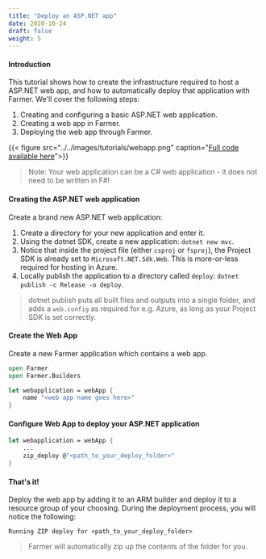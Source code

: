 ```yaml
---
title: "Deploy an ASP.NET app"
date: 2020-10-24
draft: false
weight: 5
---
```


#### Introduction
This tutorial shows how to create the infrastructure required to host a ASP.NET web app, and how to automatically deploy that application with Farmer. We'll cover the following steps:

1. Creating and configuring a basic ASP.NET web application.
1. Creating a web app in Farmer.
1. Deploying the web app through Farmer.

{{< figure src="../../images/tutorials/webapp.png" caption="[Full code available here](https://github.com/CompositionalIT/farmer/blob/master/samples/scripts/tutorials/webapp.fsx)">}}

> Note: Your web application can be a C# web application - it does not need to be written in F#!

#### Creating the ASP.NET web application
Create a brand new ASP.NET web application:

1. Create a directory for your new application and enter it.
2. Using the dotnet SDK, create a new application: `dotnet new mvc`.
3. Notice that inside the project file (either `csproj` or `fsproj`), the Project SDK is already set to `Microsoft.NET.Sdk.Web`. This is more-or-less required for hosting in Azure.
4. Locally publish the application to a directory called `deploy`: `dotnet publish -c Release -o deploy`.

> dotnet publish puts all built files and outputs into a single folder, and adds a `web.config` as required for e.g. Azure, as long as your Project SDK is set correctly.

#### Create the Web App
Create a new Farmer application which contains a web app.

```fsharp
open Farmer
open Farmer.Builders

let webapplication = webApp {
    name "<web app name goes here>"
}
```

#### Configure Web App to deploy your ASP.NET application
```fsharp
let webapplication = webApp {
    ...
    zip_deploy @"<path_to_your_deploy_folder>"
}
```

#### That's it!
Deploy the web app by adding it to an ARM builder and deploy it to a resource group of your choosing. During the deployment process, you will notice the following:

`Running ZIP deploy for <path_to_your_deploy_folder>`

> Farmer will automatically zip up the contents of the folder for you.

